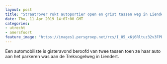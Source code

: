 ```yaml
---
layout: post
title: "Straatrover rukt autoportier open en grist tassen weg in Liendert"
date: Thu, 11 Apr 2019 14:07:00 GMT
categories: 
- utrecht 
- amersfoort 
feature_image: "https://images1.persgroep.net/rcs/I_85_x6j6Rltuz32v3FPb36hT2A/diocontent/145314756/_fitwidth/400/?appId=21791a8992982cd8da851550a453bd7f&quality=0.7"
---
```


Een automobiliste is gisteravond beroofd van twee tassen toen ze haar auto aan het parkeren was aan de Trekvogelweg in Liendert.
